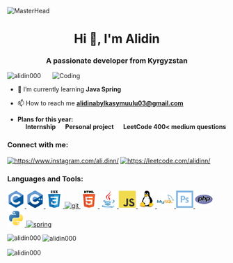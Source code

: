 ![MasterHead](https://d585tldpucybw.cloudfront.net/sfimages/default-source/productsimages/fiddler/fiddler-everywhere-overview-mascot-hero.png?sfvrsn=9072d287_2)
<h1 align="center">Hi 👋, I'm Alidin</h1>
<h3 align="center">A passionate developer from Kyrgyzstan</h3>
<img align="right" alt="Coding" width="400" src="https://img.freepik.com/premium-vector/debugging-code-software-search-bug-error-from-screen-laptop-source-datum-testing-fixing_159757-576.jpg">
<p align="left"> <img src="https://komarev.com/ghpvc/?username=alidin000&label=Profile%20views&color=0e75b6&style=flat" alt="alidin000" /> </p>

- 🌱 I’m currently learning **Java Spring**

- 📫 How to reach me **alidinabylkasymuulu03@gmail.com**
- **Plans for this year:**</br>
&emsp; **Internship**
&emsp; **Personal project**
&emsp; **LeetCode 400< medium questions**

<h3 align="left">Connect with me:</h3>
<p align="left">
<a href="https://instagram.com/https://www.instagram.com/ali.dinn/" target="blank"><img align="center" src="https://raw.githubusercontent.com/rahuldkjain/github-profile-readme-generator/master/src/images/icons/Social/instagram.svg" alt="https://www.instagram.com/ali.dinn/" height="30" width="40" /></a>
<a href="https://www.leetcode.com/https://leetcode.com/alidinn/" target="blank"><img align="center" src="https://raw.githubusercontent.com/rahuldkjain/github-profile-readme-generator/master/src/images/icons/Social/leet-code.svg" alt="https://leetcode.com/alidinn/" height="30" width="40" /></a>
</p>

<h3 align="left">Languages and Tools:</h3>
<p align="left"> <a href="https://www.cprogramming.com/" target="_blank" rel="noreferrer"> <img src="https://raw.githubusercontent.com/devicons/devicon/master/icons/c/c-original.svg" alt="c" width="40" height="40"/> </a> <a href="https://www.w3schools.com/cpp/" target="_blank" rel="noreferrer"> <img src="https://raw.githubusercontent.com/devicons/devicon/master/icons/cplusplus/cplusplus-original.svg" alt="cplusplus" width="40" height="40"/> </a> <a href="https://www.w3schools.com/css/" target="_blank" rel="noreferrer"> <img src="https://raw.githubusercontent.com/devicons/devicon/master/icons/css3/css3-original-wordmark.svg" alt="css3" width="40" height="40"/> </a> <a href="https://git-scm.com/" target="_blank" rel="noreferrer"> <img src="https://www.vectorlogo.zone/logos/git-scm/git-scm-icon.svg" alt="git" width="40" height="40"/> </a> <a href="https://www.w3.org/html/" target="_blank" rel="noreferrer"> <img src="https://raw.githubusercontent.com/devicons/devicon/master/icons/html5/html5-original-wordmark.svg" alt="html5" width="40" height="40"/> </a> <a href="https://www.java.com" target="_blank" rel="noreferrer"> <img src="https://raw.githubusercontent.com/devicons/devicon/master/icons/java/java-original.svg" alt="java" width="40" height="40"/> </a> <a href="https://developer.mozilla.org/en-US/docs/Web/JavaScript" target="_blank" rel="noreferrer"> <img src="https://raw.githubusercontent.com/devicons/devicon/master/icons/javascript/javascript-original.svg" alt="javascript" width="40" height="40"/> </a> <a href="https://www.linux.org/" target="_blank" rel="noreferrer"> <img src="https://raw.githubusercontent.com/devicons/devicon/master/icons/linux/linux-original.svg" alt="linux" width="40" height="40"/> </a> <a href="https://www.mysql.com/" target="_blank" rel="noreferrer"> <img src="https://raw.githubusercontent.com/devicons/devicon/master/icons/mysql/mysql-original-wordmark.svg" alt="mysql" width="40" height="40"/> </a> <a href="https://www.photoshop.com/en" target="_blank" rel="noreferrer"> <img src="https://raw.githubusercontent.com/devicons/devicon/master/icons/photoshop/photoshop-line.svg" alt="photoshop" width="40" height="40"/> </a> <a href="https://www.php.net" target="_blank" rel="noreferrer"> <img src="https://raw.githubusercontent.com/devicons/devicon/master/icons/php/php-original.svg" alt="php" width="40" height="40"/> </a> <a href="https://www.python.org" target="_blank" rel="noreferrer"> <img src="https://raw.githubusercontent.com/devicons/devicon/master/icons/python/python-original.svg" alt="python" width="40" height="40"/> </a> <a href="https://spring.io/" target="_blank" rel="noreferrer"> <img src="https://www.vectorlogo.zone/logos/springio/springio-icon.svg" alt="spring" width="40" height="40"/> </a> </p>

<p><img align="left" src="https://github-readme-stats.vercel.app/api/top-langs?username=alidin000&show_icons=true&locale=en&layout=compact" alt="alidin000" /></p>

<p>&nbsp;<img align="center" src="https://github-readme-stats.vercel.app/api?username=alidin000&show_icons=true&locale=en" alt="alidin000" /></p>

<p><img align="center" src="https://github-readme-streak-stats.herokuapp.com/?user=alidin000&" alt="alidin000" /></p>
